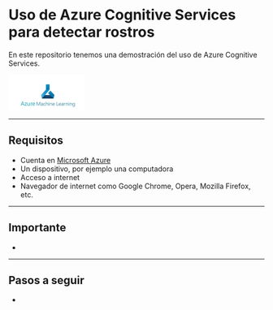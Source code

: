 # Uso de Azure Cognitive Services para detectar rostros
En este repositorio tenemos una demostración del uso de Azure Cognitive Services.

![Microsoft-Azure-Machine-Learning](images\Microsoft-Azure-Machine-Learning.jpg)

---

## Requisitos
- Cuenta en [Microsoft Azure](https://portal.azure.com)
- Un dispositivo, por ejemplo una computadora
- Acceso a internet
- Navegador de internet como Google Chrome, Opera, Mozilla Firefox, etc.

---

## Importante
- 

---

## Pasos a seguir
- 
